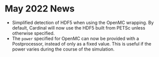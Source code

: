 # May 2022 News

- Simplified detection of HDF5 when using the OpenMC wrapping. By default, Cardinal
  will now use the HDF5 built from PETSc unless otherwise specified.
- The `power` specified for OpenMC can now be provided with a Postprocessor, instead
  of only as a fixed value. This is useful if the power varies during the course
  of the simulation.
